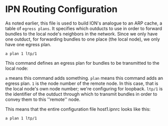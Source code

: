 # IPN Routing Configuration

As noted earlier, this file is used to build ION's analogue to an ARP cache, a table of `egress plans`. It specifies which outducts to use in order to forward bundles to the local node's neighbors in the network. Since we only have one outduct, for forwarding bundles to one place (the local node), we only have one egress plan.

````
a plan 1 ltp/1
````

This command defines an egress plan for bundles to be transmitted to the local node:

`a` means this command adds something.
`plan` means this command adds an egress plan.
`1` is the node number of the remote node. In this case, that is the local node's own node number; we're configuring for loopback.
`ltp/1` is the identifier of the outduct through which to transmit bundles in order to convey them to this ''remote'' node.

This means that the entire configuration file host1.ipnrc looks like this:

````
a plan 1 ltp/1
````
